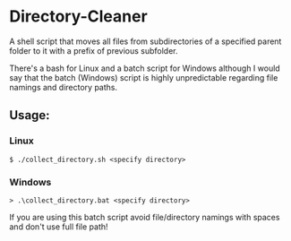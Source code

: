 # Directory-Cleaner
A shell script that moves all files from subdirectories of a specified parent folder to it with a prefix of previous subfolder. 

There's a bash for Linux and a batch script for Windows although I would say that the batch (Windows) script is highly unpredictable regarding file namings and directory paths.

## Usage:
### Linux
```console
$ ./collect_directory.sh <specify directory>
```

### Windows
```console
> .\collect_directory.bat <specify directory>
```

If you are using this batch script avoid file/directory namings with spaces and don't use full file path! 
